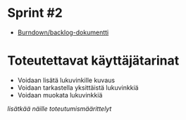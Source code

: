 # Sprint #2 

- [Burndown/backlog-dokumentti](
https://docs.google.com/spreadsheets/d/18_Mxzq13ptoMNUHXJ_jidIJJ6xROo-tDHJXb_TSLIm4/edit#gid=0)

# Toteutettavat käyttäjätarinat

- Voidaan lisätä lukuvinkille kuvaus
- Voidaan tarkastella yksittäistä lukuvinkkiä
- Voidaan muokata lukuvinkkiä

*lisätkää* *näille* *toteutumismäärittelyt*
